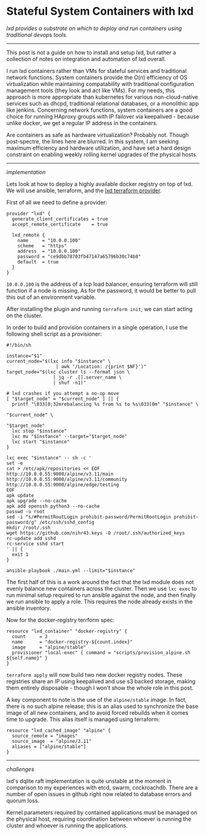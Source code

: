# Stateful System Containers with lxd

_lxd provides a substrate on which to deploy and run containers using traditional devops tools._

---

This post is not a guide on how to install and setup lxd, but rather a collection of notes on integration and automation of lxd overall.

I run lxd containers rather than VMs for stateful services and traditional network functions.  System containers provide the O(n) efficiency of OS virtualization while maintaining compatability with traditional configuration management tools (they look and act like VMs).  For my needs, this approach is more appropriate than kubernetes for various non-cloud-native services such as dhcpd, traditional relational databases, or a monolithic app like jenkins.  Concerning network functions, system containers are a good choice for running HAproxy groups with IP failover via keepalived - because unlike docker, we get a regular IP address in the containers.

Are containers as safe as hardware virtualization?  Probably not.  Though post-spectre, the lines here are blurred.  In this system, I am seeking maximum efficiency and hardware utilization, and have set a hard design constraint on enabling weekly rolling kernel upgrades of the physical hosts.

---

_implementation_

Lets look at how to deploy a highly available docker registry on top of lxd.  We will use ansible, terraform, and the [lxd terraform provider](https://github.com/sl1pm4t/terraform-provider-lxd).

First of all we need to define a provider:

```
provider "lxd" {
  generate_client_certificates = true
  accept_remote_certificate    = true

  lxd_remote {
    name     = "10.0.0.100"
    scheme   = "https"
    address  = "10.0.0.100"
    password = "ce9dbb78703fb47147a65796b30c74b8"
    default  = true
  }
}
```

`10.0.0.100` is the address of a tcp load balancer, ensuring terraform will still function if a node is missing.  As for the password, it would be better to pull this out of an environment variable.

After installing the plugin and running `terraform init`, we can start acting on the cluster.

In order to build and provision containers in a single operation, I use the following shell script as a provisioner:

```
#!/bin/sh

instance="$1"
current_node="$(lxc info "$instance" \
                  | awk '/Location: /{print $NF}')"
target_node="$(lxc cluster ls --format json \
                 | jq -r .[].server_name \
                 | shuf -n1)"

# lxd crashes if you attempt a no-op move
[ "$target_node" = "$current_node" ] || {
  printf "\033[0;32mrebalancing %s from %s to %s\033[0m" "$instance" \
                                                         "$current_node" \
                                                         "$target_node"
  lxc stop "$instance"
  lxc mv "$instance" --target="$target_node"
  lxc start "$instance"
}

lxc exec "$instance" -- sh -c '
set -e
cat > /etc/apk/repositories << EOF
http://10.0.0.55:9000/alpine/v3.11/main
http://10.0.0.55:9000/alpine/v3.11/community
http://10.0.0.55:9000/alpine/edge/testing
EOF
apk update
apk upgrade --no-cache
apk add openssh python3 --no-cache
passwd -u root
sed -i "s/#PermitRootLogin prohibit-password/PermitRootLogin prohibit-password/g" /etc/ssh/sshd_config
mkdir /root/.ssh
wget https://github.com/nihr43.keys -O /root/.ssh/authorized_keys
rc-update add sshd
rc-service sshd start
' || {
  exit 1
}

ansible-playbook ./main.yml --limit="$instance"
```

The first half of this is a work around the fact that the lxd module does not evenly balance new containers across the cluster.  Then we use `lxc exec` to run minimal setup required to run ansible against the node, and then finally we run ansible to apply a role.  This requires the node already exists in the ansible inventory.

Now for the docker-registry terrform spec:

```
resource "lxd_container" "docker-registry" {
  count     = 2
  name      = "docker-registry-${count.index}"
  image     = "alpine/stable"
  provisioner "local-exec" { command = "scripts/provision_alpine.sh ${self.name}" }
}
```

`terraform apply` will now build two new docker registry nodes.  These registries share an IP using keepalived and use s3 backed storage, making them entirely disposable - though I won't show the whole role in this post.

A key component to note is the use of the `alpine/stable` image.  In fact, there is no such alpine release; this is an alias used to synchronize the base image of all new containers, and to avoid forced rebuilds when it comes time to upgrade.  This alias itself is managed using terraform:

```
resource "lxd_cached_image" "alpine" {
  source_remote = "images"
  source_image  = "alpine/3.11"
  aliases = ["alpine/stable"]
}
```

---

_challenges_

lxd's dqlite raft implementation is quite unstable at the moment in comparison to my experiences with etcd, swarm, cockroachdb.  There are a number of open issues in github right now related to database errors and quorum loss.

Kernel parameters required by contained applications must be managed on the physical host, requiring coordination between whoever is running the cluster and whoever is running the applications.
